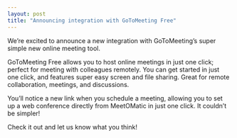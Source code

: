 ```yaml
---
layout: post
title: "Announcing integration with GoToMeeting Free"
---
```


We’re excited to announce a new integration with GoToMeeting’s super simple new
online meeting tool.

GoToMeeting Free allows you to host online meetings in just one click; perfect
for meeting with colleagues remotely. You can get started in just one click,
and features super easy screen and file sharing. Great for remote
collaboration, meetings, and discussions.

You’ll notice a new link when you schedule a meeting, allowing you to set up a
web conference directly from MeetOMatic in just one click. It couldn’t be
simpler!

Check it out and let us know what you think!
